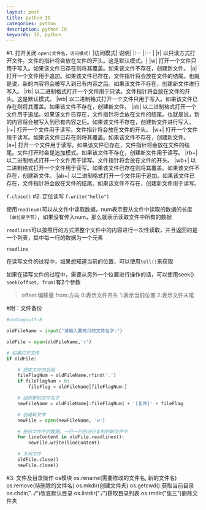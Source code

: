 ```yaml
---
layout: post
title: python IO
categories: python
description: python IO
keywords: IO, python
---
```


#1. 打开关闭
`open(文件名，访问模式)`
|访问模式|	说明|
|:-- |:-- |
|r|	以只读方式打开文件。文件的指针将会放在文件的开头。这是默认模式。|
|w|	打开一个文件只用于写入。如果该文件已存在则将其覆盖。如果该文件不存在，创建新文件。
|a|	打开一个文件用于追加。如果该文件已存在，文件指针将会放在文件的结尾。也就是说，新的内容将会被写入到已有内容之后。如果该文件不存在，创建新文件进行写入。
|rb|	以二进制格式打开一个文件用于只读。文件指针将会放在文件的开头。这是默认模式。
|wb|	以二进制格式打开一个文件只用于写入。如果该文件已存在则将其覆盖。如果该文件不存在，创建新文件。
|ab|	以二进制格式打开一个文件用于追加。如果该文件已存在，文件指针将会放在文件的结尾。也就是说，新的内容将会被写入到已有内容之后。如果该文件不存在，创建新文件进行写入。
|r+|	打开一个文件用于读写。文件指针将会放在文件的开头。
|w+|	打开一个文件用于读写。如果该文件已存在则将其覆盖。如果该文件不存在，创建新文件。
|a+|	打开一个文件用于读写。如果该文件已存在，文件指针将会放在文件的结尾。文件打开时会是追加模式。如果该文件不存在，创建新文件用于读写。
|rb+|	以二进制格式打开一个文件用于读写。文件指针将会放在文件的开头。
|wb+|	以二进制格式打开一个文件用于读写。如果该文件已存在则将其覆盖。如果该文件不存在，创建新文件。
|ab+|	以二进制格式打开一个文件用于追加。如果该文件已存在，文件指针将会放在文件的结尾。如果该文件不存在，创建新文件用于读写。

`f.close()`
#2. 定位读写
`f.write("hello")`

使用`read(num)`可以从文件中读取数据，num表示要从文件中读取的数据的长度（`单位是字节`），如果没有传入num，那么就表示读取文件中所有的数据

`readlines`可以按照行的方式把整个文件中的内容进行一次性读取，并且返回的是一个列表，其中每一行的数据为一个元素

`readline`

在读写文件的过程中，如果想知道当前的位置，可以使用`tell()`来获取

如果在读写文件的过程中，需要从另外一个位置进行操作的话，可以使用seek()
`seek(offset, from)`有2个参数
>offset:偏移量
from:方向
0:表示文件开头
1:表示当前位置
2:表示文件末尾

#附：文件备份
```python
#coding=utf-8

oldFileName = input("请输入要拷贝的文件名字:")

oldFile = open(oldFileName,'r')

# 如果打开文件
if oldFile:

    # 提取文件的后缀
    fileFlagNum = oldFileName.rfind('.')
    if fileFlagNum > 0:
        fileFlag = oldFileName[fileFlagNum:]

    # 组织新的文件名字
    newFileName = oldFileName[:fileFlagNum] + '[复件]' + fileFlag

    # 创建新文件
    newFile = open(newFileName, 'w')

    # 把旧文件中的数据，一行一行的进行复制到新文件中
    for lineContent in oldFile.readlines():
        newFile.write(lineContent)

    # 关闭文件
    oldFile.close()
    newFile.close()
```

#3. 文件及目录操作
os模块
os.rename(需要修改的文件名, 新的文件名)
os.remove(待删除的文件名)
os.mkdir(创建文件夹)
os.getcwd():获取当前目录
os.chdir("../")改变默认目录
os.listdir("./")获取目录列表
os.rmdir("张三")删除文件夹













































































